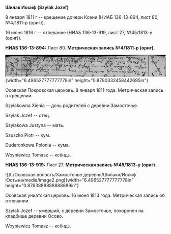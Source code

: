 **Шилак Иосиф (Szyłak Jozef)**

8 января 1811 г -- крещение дочери Ксени (НИАБ 136-13-894, лист 80,
№4/1811-р (ориг)).

16 июня 1816 г -- отпевание (НИАБ 136-13-919, лист 27, №45/1813-у
(ориг)).

**НИАБ 136-13-894:** Лист 80. **Метрическая запись №4/1811-р (ориг).**

![](./media/0a452581bd169bb6dc0bb21c7e298005090da225.png){width="6.496527777777778in"
height="0.8790332458442695in"}

Осовская Покровская церковь. 8 января 1811 года. Метрическая запись о
крещении.

Szyłakowna Xienia -- дочь родителей с деревни Замосточье.

Szyłak Jozef -- отец.

Szyłakowa Justyna -- мать.

Szuszko Piotr -- кум.

Dudaronkowa Polonia -- кума.

Woyniewicz Tomasz -- ксёндз.

**НИАБ 136-13-919:** Лист 27. **Метрическая запись №45/1813-у (ориг).**

![](./Осовская волость/Замосточье деревня/Шилаки/Иосиф Юстына/media/image2.png){width="6.496527777777778in"
height="0.8763888888888889in"}

Осовская униатская церковь. 16 июня 1813 года. Метрическая запись об
отпевании.

Szyłak Jozef -- умерший, с деревни Замосточье, похоронен на кладбище
деревни Осово.

Woyniewicz Tomasz -- ксёндз.
